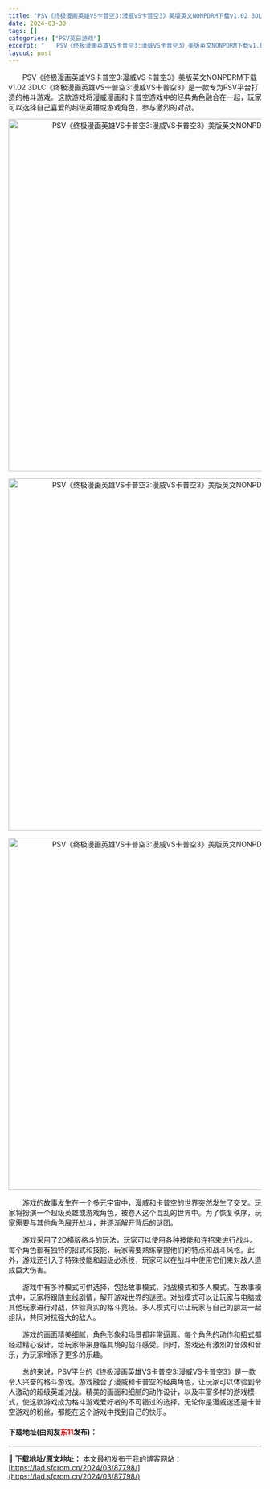 ```yaml
---
title: "PSV《终极漫画英雄VS卡普空3:漫威VS卡普空3》美版英文NONPDRM下载v1.02 3DLC"
date: 2024-03-30
tags: []
categories: ["PSV英日游戏"]
excerpt: "　　PSV《终极漫画英雄VS卡普空3:漫威VS卡普空3》美版英文NONPDRM下载v1.02 3DLC《终极漫画英雄VS卡普空3:漫威VS卡普空3》是一款专为PSV平台打造的格斗游戏。这款游戏将漫威漫画和卡普空游戏中的经典角色融合在一起，玩家可以选择自己喜爱的超级英雄或游戏角色，参与激烈的对战。 　&hellip;"
layout: post
---
```


 <p>　　PSV《终极漫画英雄VS卡普空3:漫威VS卡普空3》美版英文NONPDRM下载v1.02 3DLC《终极漫画英雄VS卡普空3:漫威VS卡普空3》是一款专为PSV平台打造的格斗游戏。这款游戏将漫威漫画和卡普空游戏中的经典角色融合在一起，玩家可以选择自己喜爱的超级英雄或游戏角色，参与激烈的对战。</p> <p align="center"><img align="" border="0" src="https://lad.sfcrom.cn/wp-content/uploads/2024/03/20240330_66077eeaca531.webp" width="700" alt="PSV《终极漫画英雄VS卡普空3:漫威VS卡普空3》美版英文NONPDRM下载v1.02 3DLC" /></p> <p align="center"><img align="" border="0" src="https://lad.sfcrom.cn/wp-content/uploads/2024/03/20240330_66077eeb2d752.webp" width="700" alt="PSV《终极漫画英雄VS卡普空3:漫威VS卡普空3》美版英文NONPDRM下载v1.02 3DLC" /></p> <p align="center"><img align="" border="0" src="https://lad.sfcrom.cn/wp-content/uploads/2024/03/20240330_66077eeb9ca47.webp" width="700" alt="PSV《终极漫画英雄VS卡普空3:漫威VS卡普空3》美版英文NONPDRM下载v1.02 3DLC" /></p> <p>　　游戏的故事发生在一个多元宇宙中，漫威和卡普空的世界突然发生了交叉。玩家将扮演一个超级英雄或游戏角色，被卷入这个混乱的世界中。为了恢复秩序，玩家需要与其他角色展开战斗，并逐渐解开背后的谜团。</p> <p>　　游戏采用了2D横版格斗的玩法，玩家可以使用各种技能和连招来进行战斗。每个角色都有独特的招式和技能，玩家需要熟练掌握他们的特点和战斗风格。此外，游戏还引入了特殊技能和超级必杀技，玩家可以在战斗中使用它们来对敌人造成巨大伤害。</p> <p>　　游戏中有多种模式可供选择，包括故事模式、对战模式和多人模式。在故事模式中，玩家将跟随主线剧情，解开游戏世界的谜团。对战模式可以让玩家与电脑或其他玩家进行对战，体验真实的格斗竞技。多人模式可以让玩家与自己的朋友一起组队，共同对抗强大的敌人。</p> <p>　　游戏的画面精美细腻，角色形象和场景都非常逼真。每个角色的动作和招式都经过精心设计，给玩家带来身临其境的战斗感受。同时，游戏还有激烈的音效和音乐，为玩家增添了更多的乐趣。</p> <p>　　总的来说，PSV平台的《终极漫画英雄VS卡普空3:漫威VS卡普空3》是一款令人兴奋的格斗游戏。游戏融合了漫威和卡普空的经典角色，让玩家可以体验到令人激动的超级英雄对战。精美的画面和细腻的动作设计，以及丰富多样的游戏模式，使这款游戏成为格斗游戏爱好者的不可错过的选择。无论你是漫威迷还是卡普空游戏的粉丝，都能在这个游戏中找到自己的快乐。</p> <p><h4>下载地址(由网友<font color="red">东11</font>发布)：</h4></p> 

---
📖 **下载地址/原文地址：** 本文最初发布于我的博客网站：[https://lad.sfcrom.cn/2024/03/87798/](https://lad.sfcrom.cn/2024/03/87798/)
